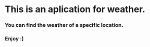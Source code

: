 # This is an aplication for weather. 
### You can find the weather of a specific location.
### Enjoy :)
